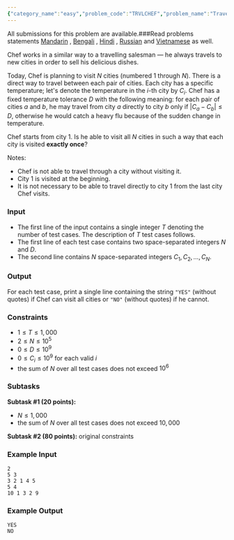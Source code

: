 ```yaml
---
{"category_name":"easy","problem_code":"TRVLCHEF","problem_name":"Travelling Saleschef","languages_supported":{"0":"C","1":"CPP14","2":"JAVA","3":"PYTH","4":"PYTH 3.6","5":"PYPY","6":"CS2","7":"PAS fpc","8":"PAS gpc","9":"RUBY","10":"PHP","11":"GO","12":"NODEJS","13":"HASK","14":"rust","15":"SCALA","16":"swift","17":"D","18":"PERL","19":"FORT","20":"WSPC","21":"ADA","22":"CAML","23":"ICK","24":"BF","25":"ASM","26":"CLPS","27":"PRLG","28":"ICON","29":"SCM qobi","30":"PIKE","31":"ST","32":"NICE","33":"LUA","34":"BASH","35":"NEM","36":"LISP sbcl","37":"LISP clisp","38":"SCM guile","39":"JS","40":"ERL","41":"TCL","42":"kotlin","43":"PERL6","44":"TEXT","45":"SCM chicken","46":"PYP3","47":"CLOJ","48":"R","49":"COB","50":"FS"},"max_timelimit":1,"source_sizelimit":50000,"problem_author":"kingofnumbers","problem_tester":null,"date_added":"29-03-2019","tags":{"0":"easy","1":"kingofnumbers","2":"ltime70","3":"observations","4":"optimal","5":"taran_1407"},"editorial_url":"https://discuss.codechef.com/problems/TRVLCHEF","time":{"view_start_date":1553965202,"submit_start_date":1553965202,"visible_start_date":1553965202,"end_date":1735669800},"is_direct_submittable":false,"layout":"problem"}
---
```

<span class="solution-visible-txt">All submissions for this problem are available.</span>###Read problems statements [Mandarin](http://www.codechef.com/download/translated/LTIME70/mandarin/TRVLCHEF.pdf) , [Bengali](http://www.codechef.com/download/translated/LTIME70/bengali/TRVLCHEF.pdf) , [Hindi](http://www.codechef.com/download/translated/LTIME70/hindi/TRVLCHEF.pdf) , [Russian](http://www.codechef.com/download/translated/LTIME70/russian/TRVLCHEF.pdf) and [Vietnamese](http://www.codechef.com/download/translated/LTIME70/vietnamese/TRVLCHEF.pdf) as well.

Chef works in a similar way to a travelling salesman ― he always travels to new cities in order to sell his delicious dishes.

Today, Chef is planning to visit $N$ cities (numbered $1$ through $N$). There is a direct way to travel between each pair of cities. Each city has a specific temperature; let's denote the temperature in the $i$-th city by $C_i$. Chef has a fixed temperature tolerance $D$ with the following meaning: for each pair of cities $a$ and $b$, he may travel from city $a$ directly to city $b$ only if $|C_a-C_b| \le D$, otherwise he would catch a heavy flu because of the sudden change in temperature.

Chef starts from city $1$. Is he able to visit all $N$ cities in such a way that each city is visited **exactly once**?

Notes:
- Chef is not able to travel through a city without visiting it.
- City $1$ is visited at the beginning.
- It is not necessary to be able to travel directly to city $1$ from the last city Chef visits.

### Input
- The first line of the input contains a single integer $T$ denoting the number of test cases. The description of $T$ test cases follows.
- The first line of each test case contains two space-separated integers $N$ and $D$.
- The second line contains $N$ space-separated integers $C_1, C_2, \ldots, C_N$.

### Output
For each test case, print a single line containing the string `"YES"` (without quotes) if Chef can visit all cities or `"NO"` (without quotes) if he cannot.

### Constraints
- $1 \le T \le 1,000$
- $2 \le N \le 10^5$
- $0 \le D \le 10^9$
- $0 \le C_i \le 10^9$ for each valid $i$
- the sum of $N$ over all test cases does not exceed $10^6$

### Subtasks
**Subtask #1 (20 points):**
- $N \le 1,000$
- the sum of $N$ over all test cases does not exceed $10,000$

**Subtask #2 (80 points):** original constraints

### Example Input
```
2
5 3
3 2 1 4 5
5 4
10 1 3 2 9
```

### Example Output
```
YES
NO
```
